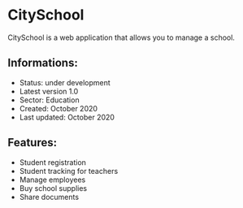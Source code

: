 # CitySchool

CitySchool is a web application that allows you to manage a school.

## Informations:
- Status: under development
- Latest version 1.0
- Sector: Education
- Created: October 2020
- Last updated: October 2020


## Features:
- Student registration
- Student tracking for teachers
- Manage employees
- Buy school supplies
- Share documents
